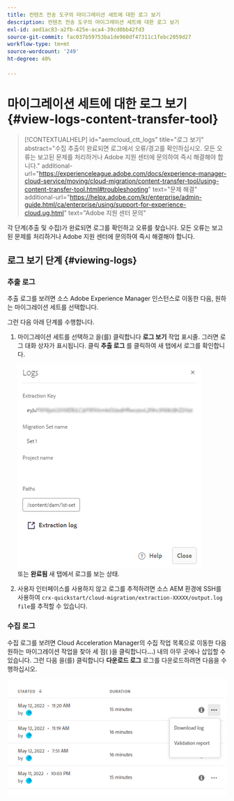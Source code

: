 ```yaml
---
title: 컨텐츠 전송 도구의 마이그레이션 세트에 대한 로그 보기
description: 컨텐츠 전송 도구의 마이그레이션 세트에 대한 로그 보기
exl-id: aed1ac83-a2fb-425e-aca4-39cd0bb42fd3
source-git-commit: fac037b59753ba1de960df47311c1febc2059d27
workflow-type: tm+mt
source-wordcount: '249'
ht-degree: 40%

---
```


# 마이그레이션 세트에 대한 로그 보기 {#view-logs-content-transfer-tool}


>[!CONTEXTUALHELP]
>id="aemcloud_ctt_logs"
>title="로그 보기"
>abstract="수집 추출이 완료되면 로그에서 오류/경고를 확인하십시오. 모든 오류는 보고된 문제를 처리하거나 Adobe 지원 센터에 문의하여 즉시 해결해야 합니다."
>additional-url="https://experienceleague.adobe.com/docs/experience-manager-cloud-service/moving/cloud-migration/content-transfer-tool/using-content-transfer-tool.html#troubleshooting" text="문제 해결"
>additional-url="https://helpx.adobe.com/kr/enterprise/admin-guide.html/ca/enterprise/using/support-for-experience-cloud.ug.html" text="Adobe 지원 센터 문의"

각 단계(추출 및 수집)가 완료되면 로그를 확인하고 오류를 찾습니다.  모든 오류는 보고된 문제를 처리하거나 Adobe 지원 센터에 문의하여 즉시 해결해야 합니다.

## 로그 보기 단계 {#viewing-logs}

### 추출 로그

추출 로그를 보려면 소스 Adobe Experience Manager 인스턴스로 이동한 다음, 원하는 마이그레이션 세트를 선택합니다.

그런 다음 아래 단계를 수행합니다.

1. 마이그레이션 세트를 선택하고 을(를) 클릭합니다 **로그 보기** 작업 표시줄. 그러면 로그 대화 상자가 표시됩니다. 클릭 **추출 로그** 를 클릭하여 새 탭에서 로그를 확인합니다.

   ![이미지](/help/journey-migration/content-transfer-tool/assets-ctt/cttcam25.png) \
   또는 **완료됨** 새 탭에서 로그를 보는 상태.

1. 사용자 인터페이스를 사용하지 않고 로그를 추적하려면 소스 AEM 환경에 SSH를 사용하여 `crx-quickstart/cloud-migration/extraction-XXXXX/output.log file`를 추적할 수 있습니다.

### 수집 로그

수집 로그를 보려면 Cloud Acceleration Manager의 수집 작업 목록으로 이동한 다음 원하는 마이그레이션 작업을 찾아 세 점( )을 클릭합니다&#x200B;**...**) 내의 아무 곳에나 삽입할 수 있습니다. 그런 다음 을(를) 클릭합니다 **다운로드 로그** 로그를 다운로드하려면 다음을 수행하십시오.

![이미지](/help/journey-migration/content-transfer-tool/assets-ctt/cttcam28.png)
